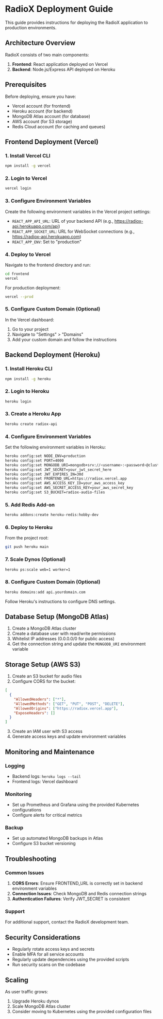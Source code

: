 # RadioX Deployment Guide

This guide provides instructions for deploying the RadioX application to production environments.

## Architecture Overview

RadioX consists of two main components:

1. **Frontend**: React application deployed on Vercel
2. **Backend**: Node.js/Express API deployed on Heroku

## Prerequisites

Before deploying, ensure you have:

- Vercel account (for frontend)
- Heroku account (for backend)
- MongoDB Atlas account (for database)
- AWS account (for S3 storage)
- Redis Cloud account (for caching and queues)

## Frontend Deployment (Vercel)

### 1. Install Vercel CLI

```bash
npm install -g vercel
```

### 2. Login to Vercel

```bash
vercel login
```

### 3. Configure Environment Variables

Create the following environment variables in the Vercel project settings:

- `REACT_APP_API_URL`: URL of your backend API (e.g., https://radiox-api.herokuapp.com/api)
- `REACT_APP_SOCKET_URL`: URL for WebSocket connections (e.g., https://radiox-api.herokuapp.com)
- `REACT_APP_ENV`: Set to "production"

### 4. Deploy to Vercel

Navigate to the frontend directory and run:

```bash
cd frontend
vercel
```

For production deployment:

```bash
vercel --prod
```

### 5. Configure Custom Domain (Optional)

In the Vercel dashboard:
1. Go to your project
2. Navigate to "Settings" > "Domains"
3. Add your custom domain and follow the instructions

## Backend Deployment (Heroku)

### 1. Install Heroku CLI

```bash
npm install -g heroku
```

### 2. Login to Heroku

```bash
heroku login
```

### 3. Create a Heroku App

```bash
heroku create radiox-api
```

### 4. Configure Environment Variables

Set the following environment variables in Heroku:

```bash
heroku config:set NODE_ENV=production
heroku config:set PORT=4000
heroku config:set MONGODB_URI=mongodb+srv://<username>:<password>@cluster0.mongodb.net/radiox
heroku config:set JWT_SECRET=your_jwt_secret_here
heroku config:set JWT_EXPIRES_IN=30d
heroku config:set FRONTEND_URL=https://radiox.vercel.app
heroku config:set AWS_ACCESS_KEY_ID=your_aws_access_key
heroku config:set AWS_SECRET_ACCESS_KEY=your_aws_secret_key
heroku config:set S3_BUCKET=radiox-audio-files
```

### 5. Add Redis Add-on

```bash
heroku addons:create heroku-redis:hobby-dev
```

### 6. Deploy to Heroku

From the project root:

```bash
git push heroku main
```

### 7. Scale Dynos (Optional)

```bash
heroku ps:scale web=1 worker=1
```

### 8. Configure Custom Domain (Optional)

```bash
heroku domains:add api.yourdomain.com
```

Follow Heroku's instructions to configure DNS settings.

## Database Setup (MongoDB Atlas)

1. Create a MongoDB Atlas cluster
2. Create a database user with read/write permissions
3. Whitelist IP addresses (0.0.0.0/0 for public access)
4. Get the connection string and update the `MONGODB_URI` environment variable

## Storage Setup (AWS S3)

1. Create an S3 bucket for audio files
2. Configure CORS for the bucket:

```json
[
  {
    "AllowedHeaders": ["*"],
    "AllowedMethods": ["GET", "PUT", "POST", "DELETE"],
    "AllowedOrigins": ["https://radiox.vercel.app"],
    "ExposeHeaders": []
  }
]
```

3. Create an IAM user with S3 access
4. Generate access keys and update environment variables

## Monitoring and Maintenance

### Logging

- Backend logs: `heroku logs --tail`
- Frontend logs: Vercel dashboard

### Monitoring

- Set up Prometheus and Grafana using the provided Kubernetes configurations
- Configure alerts for critical metrics

### Backup

- Set up automated MongoDB backups in Atlas
- Configure S3 bucket versioning

## Troubleshooting

### Common Issues

1. **CORS Errors**: Ensure FRONTEND_URL is correctly set in backend environment variables
2. **Connection Issues**: Check MongoDB and Redis connection strings
3. **Authentication Failures**: Verify JWT_SECRET is consistent

### Support

For additional support, contact the RadioX development team.

## Security Considerations

- Regularly rotate access keys and secrets
- Enable MFA for all service accounts
- Regularly update dependencies using the provided scripts
- Run security scans on the codebase

## Scaling

As user traffic grows:

1. Upgrade Heroku dynos
2. Scale MongoDB Atlas cluster
3. Consider moving to Kubernetes using the provided configuration files
